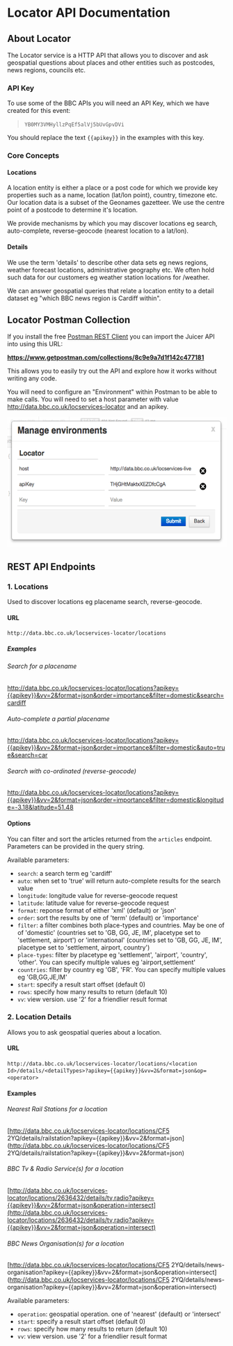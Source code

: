 #  Locator API Documentation

## About Locator

The Locator service is a HTTP API that allows you to discover and ask geospatial questions about places and other entities such as postcodes, news regions, councils etc.

### API Key

To use some of the BBC APIs you will need an API Key, which we have created for this event:

>    `YB0MY3VMHyllzPqEf5alVj5bUvGpvDVi`

You should replace the text `{{apikey}}` in the examples with this key.

### Core Concepts
#### Locations

A location entity is either a place or a post code for which we provide key properties such as a name, location (lat/lon point), country, timezone etc. Our location data is a subset of the Geonames gazetteer. We use the centre point of a postcode to determine it's location.

We provide mechanisms by which you may discover locations eg search, auto-complete, reverse-geocode (nearest location to a lat/lon).

#### Details

We use the term 'details' to describe other data sets eg news regions, weather forecast locations, administrative geography etc. We often hold such data for our customers eg weather station locations for /weather.

We can answer geospatial queries that relate a location entity to a detail dataset eg "which BBC news region is Cardiff within".

## Locator Postman Collection

If you install the free [Postman REST Client](https://www.getpostman.com) you can import the Juicer API into using this URL:

**https://www.getpostman.com/collections/8c9e9a7d1f142c477181**

This allows you to easily try out the API and explore how it works without writing any code.

You will need to configure an "Environment" within Postman to be able to make calls. You will need to set a host parameter with value http://data.bbc.co.uk/locservices-locator and an apikey.

<img src=" ./img/locator-postman.png" height="300" />

## REST API Endpoints

### 1. Locations

Used to discover locations eg placename search, reverse-geocode.

#### URL

```
http://data.bbc.co.uk/locservices-locator/locations
```

##### Examples

###### Search for a placename

http://data.bbc.co.uk/locservices-locator/locations?apikey={{apikey}}&vv=2&format=json&order=importance&filter=domestic&search=cardiff

###### Auto-complete a partial placename

http://data.bbc.co.uk/locservices-locator/locations?apikey={{apikey}}&vv=2&format=json&order=importance&filter=domestic&auto=true&search=car

###### Search with co-ordinated (reverse-geocode)

http://data.bbc.co.uk/locservices-locator/locations?apikey={{apikey}}&vv=2&format=json&order=importance&filter=domestic&longitude=-3.18&latitude=51.48


#### Options

You can filter and sort the articles returned from the `articles` endpoint. Parameters can be provided in the query string.

Available parameters:

* `search`: a search term eg 'cardiff'
* `auto`: when set to 'true' will return auto-complete results for the search value
* `longitude`: longitude value for reverse-geocode request
* `latitude`: latitude value for reverse-geocode request
* `format`: reponse format of either 'xml' (default) or 'json'
* `order`: sort the results by one of 'term' (default) or 'importance'
* `filter`: a filter combines both place-types and countries. May be one of of 'domestic' (countries set to 'GB, GG, JE, IM', placetype set to 'settlement, airport') or 'international' (countries set to 'GB, GG, JE, IM', placetype set to 'settlement, airport, country')
* `place-types`: filter by placetype eg 'settlement', 'airport', 'country', 'other'. You can specify multiple values eg 'airport,settlement'
* `countries`: filter by country eg 'GB', 'FR'. You can specify multiple values eg 'GB,GG,JE,IM'
* `start`: specify a result start offset (default 0)
* `rows`: specify how many results to return (default 10)
* `vv`: view version. use '2' for a friendlier result format

### 2. Location Details

Allows you to ask geospatial queries about a location.

#### URL

```
http://data.bbc.co.uk/locservices-locator/locations/<location Id>/details/<detailTypes>?apikey={{apikey}}&vv=2&format=json&op=<operator>
```

#### Examples

###### Nearest Rail Stations for a location

[http://data.bbc.co.uk/locservices-locator/locations/CF5 2YQ/details/railstation?apikey={{apikey}}&vv=2&format=json](http://data.bbc.co.uk/locservices-locator/locations/CF5 2YQ/details/railstation?apikey={{apikey}}&vv=2&format=json)

###### BBC Tv & Radio Service(s) for a location

[http://data.bbc.co.uk/locservices-locator/locations/2636432/details/tv,radio?apikey={{apikey}}&vv=2&format=json&operation=intersect](http://data.bbc.co.uk/locservices-locator/locations/2636432/details/tv,radio?apikey={{apikey}}&vv=2&format=json&operation=intersect)

###### BBC News Organisation(s) for a location
[http://data.bbc.co.uk/locservices-locator/locations/CF5 2YQ/details/news-organisation?apikey={{apikey}}&vv=2&format=json&operation=intersect](http://data.bbc.co.uk/locservices-locator/locations/CF5 2YQ/details/news-organisation?apikey={{apikey}}&vv=2&format=json&operation=intersect)

Available parameters:

* `operation`: geospatial operation. one of 'nearest' (default) or 'intersect'
* `start`: specify a result start offset (default 0)
* `rows`: specify how many results to return (default 10)
* `vv`: view version. use '2' for a friendlier result format

